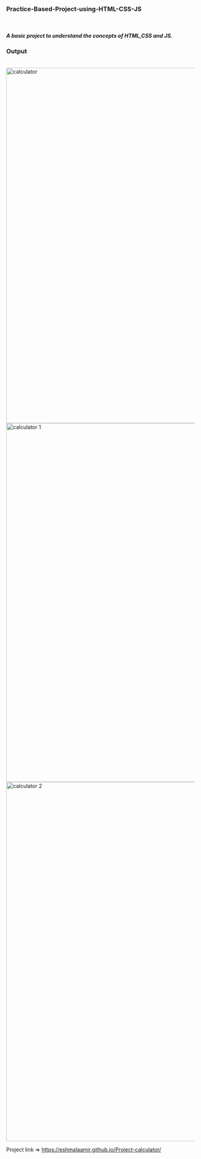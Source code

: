 <h3>Practice-Based-Project-using-HTML-CSS-JS</h3>
<br>
<h5>A basic project to understand the concepts of HTML,CSS and JS. </h5>
<h3>Output</h3>
<br>
<img width="950" alt="calculator" src="https://github.com/user-attachments/assets/5b165eda-2488-4222-8363-ce70a0a6aebc">

<br>

<img width="959" alt="calculator 1" src="https://github.com/user-attachments/assets/719275b9-388e-4a59-8554-d91e9f39cc2d">

<br>

<img width="960" alt="calculator 2" src="https://github.com/user-attachments/assets/85333efe-34aa-4ea0-b383-1ae54fd11fdb">

Project link => https://eshmalaamir.github.io/Project-calculator/
